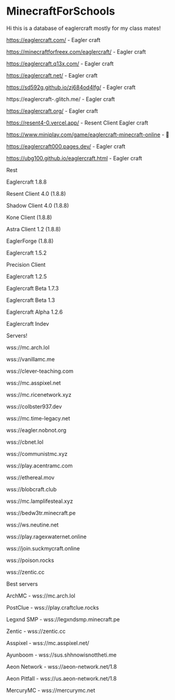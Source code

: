 # MinecraftForSchools

Hi this is a database of eaglercraft mostly for my class mates!

https://eaglercraft.com/ - Eagler craft

https://minecraftforfreex.com/eaglercraft/ - Eagler craft

https://eaglercraft.q13x.com/ - Eagler craft

https://eaglercraft.net/ - Eagler craft

https://sd592g.github.io/zj684od4lfg/ - Eagler craft

https://eaglercraft-.glitch.me/ - Eagler craft

https://eaglercraft.org/ - Eagler craft

https://resent4-0.vercel.app/ - Resent Client Eagler craft

https://www.miniplay.com/game/eaglercraft-minecraft-online - 💩

https://eaglercraft000.pages.dev/ - Eagler craft

https://ubg100.github.io/eaglercraft.html - Eagler craft

Rest

Eaglercraft 1.8.8

Resent Client 4.0 (1.8.8)

Shadow Client 4.0 (1.8.8)

Kone Client (1.8.8)

Astra Client 1.2 (1.8.8)

EaglerForge (1.8.8)

Eaglercraft 1.5.2

Precision Client

Eaglercraft 1.2.5

Eaglercraft Beta 1.7.3

Eaglercraft Beta 1.3

Eaglercraft Alpha 1.2.6

Eaglercraft Indev

Servers!

wss://mc.arch.lol

wss://vanillamc.me

wss://clever-teaching.com

wss://mc.asspixel.net

wss://mc.ricenetwork.xyz

wss://colbster937.dev

wss://mc.time-legacy.net

wss://eagler.nobnot.org

wss://cbnet.lol

wss://communistmc.xyz

wss://play.acentramc.com

wss://ethereal.mov

wss://blobcraft.club

wss://mc.lamplifesteal.xyz

wss://bedw3tr.minecraft.pe

wss://ws.neutine.net

wss://play.ragexwaternet.online

wss://join.suckmycraft.online

wss://poison.rocks

wss://zentic.cc

Best servers

ArchMC - wss://mc.arch.lol

PostClue - wss://play.craftclue.rocks

Legxnd SMP - wss://legxndsmp.minecraft.pe

Zentic - wss://zentic.cc

Asspixel - wss://mc.asspixel.net/

Ayunboom - wss://sus.shhnowisnottheti.me

Aeon Network - wss://aeon-network.net/1.8

Aeon Pitfall - wss://us.aeon-network.net/1.8

MercuryMC - wss://mercurymc.net


